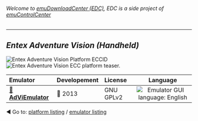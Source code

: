 ###### Welcome to [emuDownloadCenter (EDC)](https://github.com/PhoenixInteractiveNL/emuDownloadCenter/wiki/), EDC is a side project of [emuControlCenter](https://github.com/PhoenixInteractiveNL/emuControlCenter/wiki/)
***
## _Entex Adventure Vision (Handheld)_
![](https://raw.githubusercontent.com/wiki/PhoenixInteractiveNL/emuDownloadCenter/images_platform/ecc_advision_cell.png "Entex Adventure Vision Platform ECCID")
![](https://raw.githubusercontent.com/wiki/PhoenixInteractiveNL/emuDownloadCenter/images_platform/ecc_advision_teaser.png "Entex Adventure Vision ECC platform teaser.")

| Emulator | Developement | License | Language |
|:---------|:-------------|:--------|:--------:|
| [:file_folder: **AdViEmulator**](https://github.com/PhoenixInteractiveNL/emuDownloadCenter/wiki/Emulator-adviem#menu) | :red_circle: 2013 | GNU GPLv2 | ![](https://raw.githubusercontent.com/wiki/PhoenixInteractiveNL/emuDownloadCenter/images_flags/icon_flag_EN_24.png "Emulator GUI language: English") |

:arrow_backward: Go to: [platform listing](https://github.com/PhoenixInteractiveNL/emuDownloadCenter/wiki/EDC-Platform-List) / [emulator listing](https://github.com/PhoenixInteractiveNL/emuDownloadCenter/wiki/EDC-Emulator-List)
